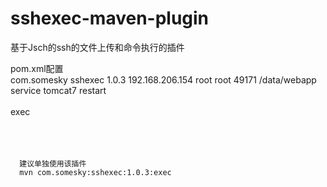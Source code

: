 sshexec-maven-plugin
====================

基于Jsch的ssh的文件上传和命令执行的插件

pom.xml配置
<plugin>  
    	<groupId>com.somesky</groupId>
	  	<artifactId>sshexec</artifactId>
	  	<version>1.0.3</version>
	  	<configuration>
	  		<host>192.168.206.154</host>
	  		<user>root</user>
	  		<passwd>root</passwd>
	  		<port>49171</port>
	  		<destDirectory>/data/webapp</destDirectory>
	  		<commands>
	  			<command>service tomcat7 restart</command>
	  		</commands>
	  	</configuration>
    	<executions>  
          <execution>
            <goals>  
              <goal>exec</goal>  
            </goals>  
          </execution>  
        </executions>  
      </plugin> 
      
      建议单独使用该插件
      mvn com.somesky:sshexec:1.0.3:exec
      
      
      
